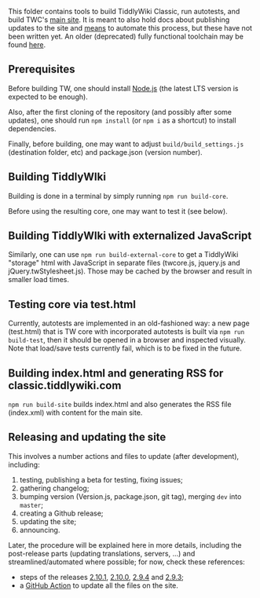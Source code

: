 This folder contains tools to build TiddlyWiki Classic, run autotests,
and build TWC's [main site](http://classic.tiddlywiki.com).
It is meant to also hold docs about publishing updates to the site
and [means](https://github.com/TiddlyWiki/tiddlywiki.github.com/tree/master/.github/workflows)
to automate this process, but these have not been written yet.
An older (deprecated) fully functional toolchain may be found [here](https://github.com/TiddlyWiki/tiddlywiki.com).

Prerequisites
-------------
Before building TW, one should install [Node.js](http://www.nodejs.org)
(the latest LTS version is expected to be enough).

Also, after the first cloning of the repository (and possibly after some updates),
one should run `npm install` (or `npm i` as a shortcut) to install dependencies.

Finally, before building, one may want to adjust `build/build_settings.js`
(destination folder, etc) and package.json (version number).

Building TiddlyWIki
-------------------
Building is done in a terminal by simply running `npm run build-core`.

Before using the resulting core, one may want to test it (see below).

Building TiddlyWIki with externalized JavaScript
------------------------------------------------
Similarly, one can use `npm run build-external-core` to get a TiddlyWiki "storage" html
with JavaScript in separate files (twcore.js, jquery.js and jQuery.twStylesheet.js).
Those may be cached by the browser and result in smaller load times.

Testing core via test.html
--------------------------
Currently, autotests are implemented in an old-fashioned way:
a new page (test.html) that is TW core with incorporated autotests
is built via `npm run build-test`, then it should be opened in a browser
and inspected visually. Note that load/save tests currently fail,
which is to be fixed in the future.

Building index.html and generating RSS for classic.tiddlywiki.com
-----------------------------------------------------------------
`npm run build-site` builds index.html and also generates the RSS file
(index.xml) with content for the main site.

Releasing and updating the site
-------------------------------
This involves a number actions and files to update (after development), including:

1. testing, publishing a beta for testing, fixing issues;
2. gathering changelog;
3. bumping version (Version.js, package.json, git tag), merging `dev` into `master`;
4. creating a Github release;
5. updating the site;
6. announcing.

Later, the procedure will be explained here in more details, including the post-release parts (updating translations, servers, ...)
and streamlined/automated where possible; for now, check these references:

* steps of the releases [2.10.1](https://github.com/TiddlyWiki/TiddlyWikiClassic/pull/299), [2.10.0](https://github.com/TiddlyWiki/TiddlyWikiClassic/pull/294), [2.9.4](https://github.com/TiddlyWiki/TiddlyWikiClassic/pull/284) and [2.9.3](https://github.com/TiddlyWiki/TiddlyWikiClassic/pull/274);
* a [GitHub Action](https://github.com/TiddlyWiki/tiddlywiki.github.com/blob/master/.github/workflows/update-site-new-release.yaml) to update all the files on the site.
